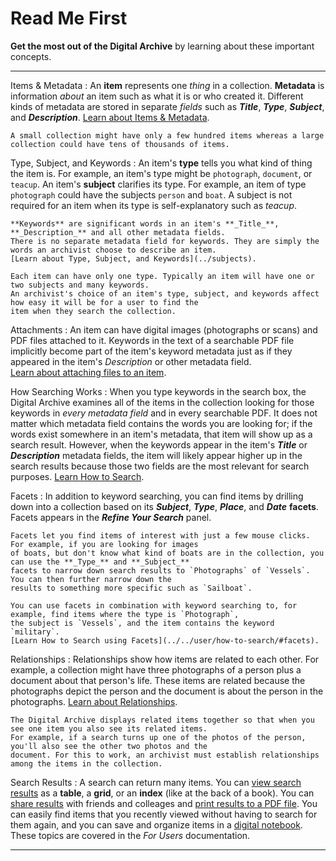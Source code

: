 # Read Me First

**Get the most out of the Digital Archive** by learning about these important concepts.

---

Items & Metadata
:   An **item** represents one *thing* in a collection. **Metadata** is information *about* an item such as what it is
    or who created it. Different kinds of metadata are stored in separate *fields* such as **_Title_**, **_Type_**, **_Subject_**,
    and **_Description_**. [Learn about Items & Metadata](../items-metadata).

    A small collection might have only a few hundred items whereas a large collection could have tens of thousands of items.

Type, Subject, and Keywords
:   An item's **type** tells you what kind of thing the item is. For example, an item's type might be `photograph`,
    `document`, or `teacup`. An item's **subject** clarifies its type. For example, an item of type `photograph`
    could have the subjects `person` and `boat`. A subject is not required for an item when its type is self-explanatory
    such as *teacup*.
    
    **Keywords** are significant words in an item's **_Title_**, **_Description_** and all other metadata fields.
    There is no separate metadata field for keywords. They are simply the words an archivist choose to describe an item.
    [Learn about Type, Subject, and Keywords](../subjects).

    Each item can have only one type. Typically an item will have one or two subjects and many keywords.
    An archivist's choice of an item's type, subject, and keywords affect how easy it will be for a user to find the
    item when they search the collection.

Attachments
:   An item can have digital images (photographs or scans) and PDF files attached to it. Keywords in the text of
    a searchable PDF file implicitly become part of the item's keyword metadata just as if they appeared in
    the item's *Description* or other metadata field.  
    [Learn about attaching files to an item](../../archivist/add-new-item).

How Searching Works
:   When you type keywords in the search box, the Digital Archive examines all of the items in the collection
    looking for those keywords in *every metadata field* and in every searchable PDF. It does not matter which
    metadata field contains the words you are looking for; if the words exist somewhere in an item's metadata,
    that item will show up as a search result. However, when the keywords appear in the item's **_Title_** or
    **_Description_** metadata fields, the item will likely appear higher up in the search results because those
    two fields are the most relevant for search purposes. [Learn How to Search](../../user/how-to-search).

Facets
:   In addition to keyword searching, you can find items by drilling down into a collection
    based on its **_Subject_**, __*Type*__, **_Place_**, and **_Date_** **facets**.
    Facets appears in the **_Refine Your Search_** panel. 
    
    Facets let you find items of interest with just a few mouse clicks. For example, if you are looking for images
    of boats, but don't know what kind of boats are in the collection, you can use the **_Type_** and **_Subject_**
    facets to narrow down search results to `Photographs` of `Vessels`. You can then further narrow down the
    results to something more specific such as `Sailboat`.
    
    You can use facets in combination with keyword searching to, for example, find items where the type is `Photograph`,
    the subject is `Vessels`, and the item contains the keyword `military`.  
    [Learn How to Search using Facets](../../user/how-to-search/#facets).

Relationships
:   Relationships show how items are related to each other. For example, a collection might have three photographs
    of a person plus a document about that person's life. These items are related because the photographs depict
    the person and the document is about the person in the photographs.
    [Learn about Relationships](../relationships).

    The Digital Archive displays related items together so that when you see one item you also see its related items.
    For example, if a search turns up one of the photos of the person, you'll also see the other two photos and the
    document. For this to work, an archivist must establish relationships among the items in the collection.

Search Results
:   A search can return many items. You can [view search results](../../user/viewing-search-results) as a
    **table**, a **grid**, or an **index** (like at the back of a book). You can [share results](../../user/sharing)
     with friends and colleages and [print results to a PDF file](../../user/printing). You can easily find items that you
    recently viewed without having to search for them again, and you can save and organize items in a [digital
    notebook](../../user/digital-notebook). These topics are covered in the *For Users* documentation. 

---